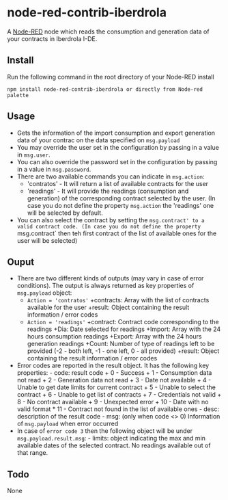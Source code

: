 # node-red-contrib-iberdrola

A <a href="http://nodered.org" target="_new">Node-RED</a> node which reads the consumption and generation data of your contracts in Iberdrola I-DE.


## Install

Run the following command in the root directory of your Node-RED install

    npm install node-red-contrib-iberdrola or directly from Node-red palette

## Usage

* Gets the information of the import consumption and export generation data of your contrac on the data specified on `msg.payload`
* You may override the user set in the configuration by passing in a value in `msg.user`.
* You can also override the password set in the configuration by passing in a value in `msg.password`.
* There are two available commands you can indicate in `msg.action`:
	- 'contratos' - It will return a list of available contracts for the user
	- 'readings' - It will provide the readings (consumption and generation) of the corresponding contract selected by the user.
	(In case you do not define the property `msg.action` the 'readings' one will be selected by default.
* You can also select the contract by setting the `msg.contract' to a valid contract code.
  (In case you do not define the property `msg.contract` then teh first contract of the list of available ones for the user will be selected)
  
## Ouput

* There are two different kinds of outputs (may vary in case of error conditions). The output is always returned as key properties of `msg.payload` object:
	- `Action = 'contratos'`
		+contracts: Array with the list of contracts available for the user
		+result: Object containing the result information / error codes
	- `Action = 'readings'`
		+contract:  Contract code corresponding to the readings
		+Dia:       Date selected for readings
		+Import:    Array with the 24 hours consumption readings
		+Export:    Array with the 24 hours generation readings
		+Count:     Number of type of readings left to be provided (-2 - both left, -1 - one left, 0 - all provided)
		+result:    Object containing the result information / error codes
* Error codes are reported in the result object. It has the following key properties:
       - code:  result code
                + 0 - Success
                + 1 - Consumption data not read
                + 2 - Generation data not read
                + 3 - Date not available
                + 4 - Unable to get date limits for current contract
                + 5 - Unable to select the contract
                + 6 - Unable to get list of contracts
                + 7 - Credentials not valid
                + 8 - No contract available
                + 9 - Unexpected error
                + 10 - Date with no valid format
                * 11 - Contract not found in the list of available ones
        - desc: description of the result code
        - msg:  (only when code <> 0)  Information of `msg.payload` when error occurred
* In case of `error code 3` then the following object will be under `msg.payload.result.msg`:
        - limits: object indicating the max and min available dates of the selected contract. No readings available out of that range.

## Todo
None

